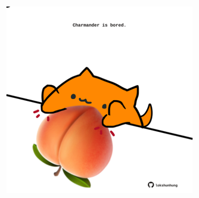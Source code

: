 <!-- built at 17/02/2023, 21:00:50 UTC -->
<p align="center">
  <img width="500" height="500" src="./ReadmeImage.svg">
</p>
